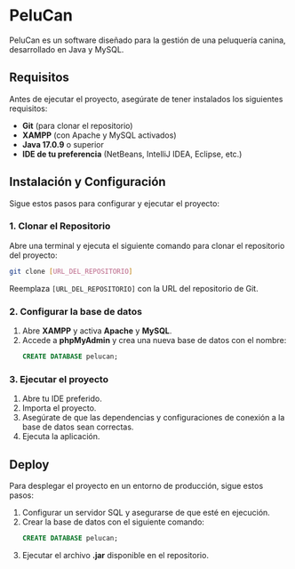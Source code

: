 # PeluCan

PeluCan es un software diseñado para la gestión de una peluquería canina, desarrollado en Java y MySQL.

## Requisitos 
Antes de ejecutar el proyecto, asegúrate de tener instalados los siguientes requisitos:

- **Git** (para clonar el repositorio)
- **XAMPP** (con Apache y MySQL activados)
- **Java 17.0.9** o superior
- **IDE de tu preferencia** (NetBeans, IntelliJ IDEA, Eclipse, etc.)

## Instalación y Configuración
Sigue estos pasos para configurar y ejecutar el proyecto:

### 1. Clonar el Repositorio

Abre una terminal y ejecuta el siguiente comando para clonar el repositorio del proyecto:

```bash
git clone [URL_DEL_REPOSITORIO]
```

Reemplaza `[URL_DEL_REPOSITORIO]` con la URL del repositorio de Git.

### 2. Configurar la base de datos
1. Abre **XAMPP** y activa **Apache** y **MySQL**.
2. Accede a **phpMyAdmin** y crea una nueva base de datos con el nombre:
   ```sql
   CREATE DATABASE pelucan;
   ```


### 3. Ejecutar el proyecto
1. Abre tu IDE preferido.
2. Importa el proyecto.
3. Asegúrate de que las dependencias y configuraciones de conexión a la base de datos sean correctas.
4. Ejecuta la aplicación.


## Deploy
Para desplegar el proyecto en un entorno de producción, sigue estos pasos:

1. Configurar un servidor SQL y asegurarse de que esté en ejecución.
2. Crear la base de datos con el siguiente comando:
   ```sql
   CREATE DATABASE pelucan;
   ```
3. Ejecutar el archivo **.jar** disponible en el repositorio.
